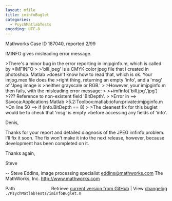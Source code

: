 ```yaml
---
layout: mfile
title: iminfoBuglet
categories:
  - PsychMatlabTests
encoding: UTF-8
---
```


Mathworks Case ID 187040, reported 2/99

IMINFO gives misleading error message.

\>There's a minor bug in the error reporting in imjpginfo.m, which is called by
\>IMFINFO
\>
\>'bill.jpeg' is a CMYK color jpeg file that i created in photoshop. Matlab
\>doesn't know how to read that, which is ok. Your imjpg.mex file does the
\>right thing, returning an empty 'info', and a 'msg' of 'Jpeg image is
\>neither grayscale or RGB.'
\>
\>However, your imjpginfo.m then fails, with the misleading error message:
\>
\>+imfinfo\('bill.jpg','jpg'\)
\>??? Reference to non-existent field 'BitDepth'.
\>
\>Error in ==\> Savoca:Applications:Matlab
\>5.2:Toolbox:matlab:iofun:private:imjpginfo.m
\>On line 50  ==\>     if \(info.BitDepth == 8\)
\>
\>The cleanest fix for this buglet would be to check that 'msg' is empty
\>before accessing any fields of 'info'.


Denis,

Thanks for your report and detailed diagnosis of the JPEG imfinfo problem.
I'll fix it soon.  The fix won't make it into the next release, however,
because development has been completed on it.

Thanks again,

Steve

--
Steve Eddins, image processing specialist           eddins@mathworks.com
The MathWorks, Inc.                                 http://www.mathworks.com


<div class="code_header" style="text-align:right;">
  <span style="float:left;">Path&nbsp;&nbsp;</span> <span class="counter">Retrieve <a href=
  "https://raw.github.com/Psychtoolbox-3/Psychtoolbox-3/beta/./PsychMatlabTests/iminfoBuglet.m">current version from GitHub</a> | View <a href=
  "https://github.com/Psychtoolbox-3/Psychtoolbox-3/commits/beta/./PsychMatlabTests/iminfoBuglet.m">changelog</a></span>
</div>
<div class="code">
  <code>./PsychMatlabTests/iminfoBuglet.m</code>
</div>
